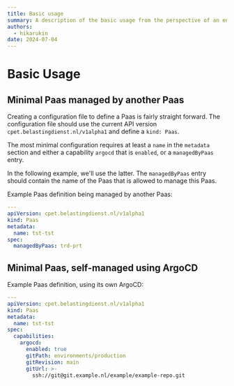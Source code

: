 ```yaml
---
title: Basic usage
summary: A description of the basic usage from the perspective of an end user.
authors:
  - hikarukin
date: 2024-07-04
---
```


Basic Usage
===========

Minimal Paas managed by another Paas
------------------------------------

Creating a configuration file to define a Paas is fairly straight forward. The
configuration file should use the current API version `cpet.belastingdienst.nl/v1alpha1`
and define a `kind: Paas`.

The most minimal configuration requires at least a `name` in the `metadata` section
and either a capability `argocd` that is `enabled`, or a `managedByPaas` entry.

In the following example, we'll use the latter. The `managedByPaas` entry should
contain the name of the Paas that is allowed to manage this Paas.

Example Paas definition being managed by another Paas:

```yaml
---
apiVersion: cpet.belastingdienst.nl/v1alpha1
kind: Paas
metadata:
  name: tst-tst
spec:
  managedByPaas: trd-prt
```

Minimal Paas, self-managed using ArgoCD
---------------------------------------

Example Paas definition, using its own ArgoCD:

```yaml
---
apiVersion: cpet.belastingdienst.nl/v1alpha1
kind: Paas
metadata:
  name: tst-tst
spec:
  capabilities:
    argocd:
      enabled: true
      gitPath: environments/production
      gitRevision: main
      gitUrl: >-
        ssh://git@git.example.nl/example/example-repo.git
```
